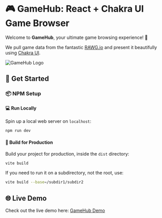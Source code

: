 # 🎮 GameHub: React + Chakra UI Game Browser

Welcome to **GameHub**, your ultimate game browsing experience! 🌟

We pull game data from the fantastic [RAWG.io](https://rawg.io/) and present it beautifully using [Chakra UI](https://chakra-ui.com/).

![GameHub Logo](https://your-awesome-logo-url.com)

## 🚀 Get Started

### 📦 NPM Setup

#### 💻 Run Locally

Spin up a local web server on `localhost`:

```bash
npm run dev
```

#### 🔧 Build for Production

Build your project for production, inside the `dist` directory:

```bash
vite build
```

If you need to run it on a subdirectory, not the root, use:

```bash
vite build --base=/subdir1/subdir2
```

## 🌐 Live Demo

Check out the live demo here: [GameHub Demo](https://felstar.com/demo/gamehub/)
